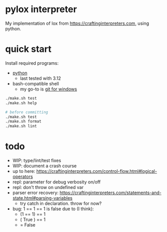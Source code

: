 # pylox interpreter

My implementation of lox from https://craftinginterpreters.com, using python.

# quick start
Install required programs:
- [python](https://www.python.org/)
    - last tested with 3.12
- bash-compatible shell
    - my go-to is [git for windows](https://git-scm.com/download/win)

```sh
./make.sh test
./make.sh help

# before committing
./make.sh test
./make.sh format
./make.sh lint
```

# todo
- WIP: type/lint/test fixes
- WIP: document a crash course
- up to here: https://craftinginterpreters.com/control-flow.html#logical-operators
- repl: parameter for debug verbosity on/off
- repl: don't throw on undefined var
- parser error recovery: https://craftinginterpreters.com/statements-and-state.html#parsing-variables
    - try catch in declaration. throw for now?
- bug: 1 == 1 == 1 is false due to (I think):
    - (1 == 1) == 1
    - ( True ) == 1
    - = False
